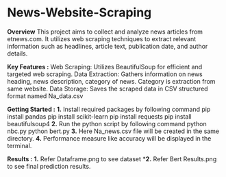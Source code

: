 # News-Website-Scraping

**Overview**
This project aims to collect and analyze news articles from etnews.com. 
It utilizes web scraping techniques to extract relevant information such as headlines, article text, publication date, and author details.

**Key Features :**
Web Scraping: Utilizes BeautifulSoup for efficient and targeted web scraping.
Data Extraction: Gathers information on news heading, news description, category of news. Category is extraction from same website.
Data Storage: Saves the scraped data in CSV structured format named Na_data.csv

**Getting Started :**
**1.** Install required packages by following command
   pip install pandas
   pip install scikit-learn
   pip install requests
   pip install beautifulsoup4
**2.** Run the python script by following command
   python nbc.py
   python bert.py
**3.** Here Na_news.csv file will be created in the same directory.
**4.** Performance measure like accuracy will be displayed in the terminal.

**Results :**
**1.** Refer Dataframe.png to see dataset
***2.** Refer Bert Results.png to see final prediction results.
